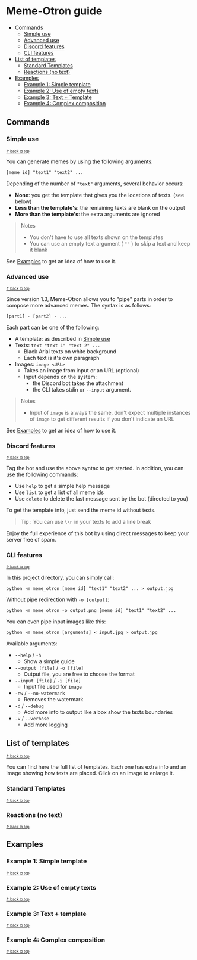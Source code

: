# Meme-Otron guide

* [Commands](#commands)
  * [Simple use](#simple-use)
  * [Advanced use](#advanced-use)
  * [Discord features](#discord-features)
  * [CLI features](#cli-features)
* [List of templates](#list-of-templates)
  * [Standard Templates](#standard-templates)
  * [Reactions (no text)](#reactions-no-text)
* [Examples](#examples)
  * [Example 1: Simple template](#example-1-simple-template)
  * [Example 2: Use of empty texts](#example-2-use-of-empty-texts)
  * [Example 3: Text + Template](#example-3-text--template)
  * [Example 4: Complex composition](#example-4-complex-composition)


## Commands

### Simple use
<sub><sup>[↑ back to top](#meme-otron-guide)</sup></sub>

You can generate memes by using the following arguments:

```
[meme id] "text1" "text2" ...
```

Depending of the number of `"text"` arguments, several behavior occurs:
* **None**: you get the template that gives you the locations of texts. (see below)
* **Less than the template's**: the remaining texts are blank on the output
* **More than the template's**: the extra arguments are ignored

> Notes
> * You don't have to use all texts shown on the templates
> * You can use an empty text argument ( `""` ) to skip a text and keep it blank

See [Examples](#examples) to get an idea of how to use it.

### Advanced use
<sub><sup>[↑ back to top](#meme-otron-guide)</sup></sub>

Since version 1.3, Meme-Otron allows you to "pipe" parts in order to compose more advanced memes. The syntax is as follows:

```
[part1] - [part2] - ...
```

Each part can be one of the following:

* A template: as described in [Simple use](#simple-use)
* Texts: ```text "text 1" "text 2" ...```
  * Black Arial texts on white background
  * Each text is it's own paragraph
* Images: ```image <URL>```
  * Takes an image from input or an URL (optional)
  * Input depends on the system:
    * the Discord bot takes the attachment
    * the CLI takes stdin or `--input` argument.

> Notes
> * Input of `image` is always the same, don't expect multiple instances of `image` to get different results if you don't indicate an URL

See [Examples](#examples) to get an idea of how to use it.

### Discord features
<sub><sup>[↑ back to top](#meme-otron-guide)</sup></sub>

Tag the bot and use the above syntax to get started. In addition, you can use the following commands:

* Use `help` to get a simple help message
* Use `list` to get a list of all meme ids
* Use `delete` to delete the last message sent by the bot (directed to you)

To get the template info, just send the meme id without texts.

> Tip : You can use `\\n` in your texts to add a line break 

Enjoy the full experience of this bot by using direct messages to keep your server free of spam.

### CLI features
<sub><sup>[↑ back to top](#meme-otron-guide)</sup></sub>

In this project directory, you can simply call:
```
python -m meme_otron [meme id] "text1" "text2" ... > output.jpg
```
Without pipe redirection with `-o [output]`:
```
python -m meme_otron -o output.png [meme id] "text1" "text2" ...
```

You can even pipe input images like this:
```
python -m meme_otron [arguments] < input.jpg > output.jpg
```

Available arguments:
* `--help` / `-h`
  * Show a simple guide
* `--output [file]` / `-o [file]`
  * Output file, you are free to choose the format
* `--input [file]` / `-i [file]`
  * Input file used for `image`
* `-nw` / `--no-watermark`
  * Removes the watermark
* `-d` / `--debug`
  * Add more info to output like a box show the texts boundaries
* `-v` / `--verbose`
  * Add more logging


## List of templates
<sub><sup>[↑ back to top](#meme-otron-guide)</sup></sub>

You can find here the full list of templates.
Each one has extra info and an image showing how texts are placed.
Click on an image to enlarge it.

### Standard Templates
<sub><sup>[↑ back to top](#meme-otron-guide)</sup></sub>

<!--LIST1-START-->

<!--LIST1-END-->

### Reactions (no text)
<sub><sup>[↑ back to top](#meme-otron-guide)</sup></sub>

<!--LIST2-START-->

<!--LIST2-END-->


## Examples

### Example 1: Simple template
<sub><sup>[↑ back to top](#meme-otron-guide)</sup></sub>

<!--EXAMPLE1-START-->

<!--EXAMPLE1-END-->

### Example 2: Use of empty texts
<sub><sup>[↑ back to top](#meme-otron-guide)</sup></sub>

<!--EXAMPLE2-START-->

<!--EXAMPLE2-END-->

### Example 3: Text + template
<sub><sup>[↑ back to top](#meme-otron-guide)</sup></sub>

<!--EXAMPLE3-START-->

<!--EXAMPLE3-END-->


### Example 4: Complex composition
<sub><sup>[↑ back to top](#meme-otron-guide)</sup></sub>

<!--EXAMPLE4-START-->

<!--EXAMPLE4-END-->